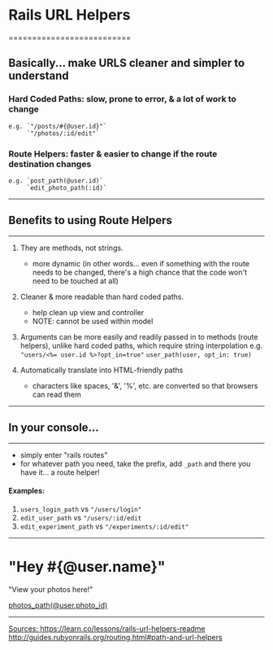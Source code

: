 # Rails URL Helpers
==========================

## Basically... make URLS cleaner and simpler to understand

### Hard Coded Paths: slow, prone to error, & a lot of work to change
    e.g. `"/posts/#{@user.id}"`
         `"/photos/:id/edit"`

### Route Helpers: faster & easier to change if the route destination changes
    e.g. `post_path(@user.id)`
         `edit_photo_path(:id)`

------------------
## Benefits to using Route Helpers
------------------
1. They are methods, not strings.
    - more dynamic (in other words... even if something with the route needs to be changed, there's a high chance that the code won't need to be touched at all)

2. Cleaner & more readable than hard coded paths.
    - help clean up view and controller
    - NOTE: cannot be used within model 

3. Arguments can be more easily and readily passed in to methods (route helpers), unlike hard coded paths, which require string interpolation
    e.g. `"users/<%= user.id %>?opt_in=true"`
         `user_path(user, opt_in: true)`  

4. Automatically translate into HTML-friendly paths
    - characters like spaces, '&', '%', etc. are converted so that browsers can read them 

-----------------
## In your console... 
------------------- 
- simply enter "rails routes"
- for whatever path you need, take the prefix, add `_path` and there you have it... a route helper!

#### Examples: 
1. `users_login_path` vs `"/users/login"`
2. `edit_user_path` vs `"/users/:id/edit`
2. `edit_experiment_path` vs `"/experiments/:id/edit"`

----------------

<!DOCTYPE html>
<html>
<head>
  <title>So Much Awesome</title>
</head>
<body>
    <h1>"Hey #{@user.name}"</h1>
    <p>"View your photos here!"</p>
    <a href="/photos/#{@user.photo_id}"> 
    photos_path(@user.photo_id)
</body>
</html>

-------------

Sources:
https://learn.co/lessons/rails-url-helpers-readme
http://guides.rubyonrails.org/routing.html#path-and-url-helpers